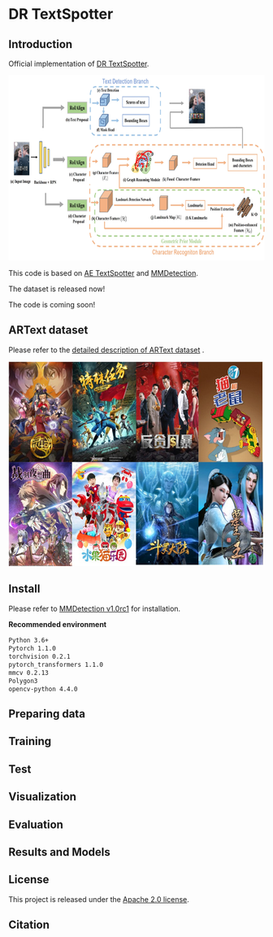 
# DR TextSpotter

## Introduction

Official implementation of [DR TextSpotter](https://arxiv.org/abs/2308.16404).

<div align=center>
    <img src="resources/overall-architecture.jpg" width="749" height="364"/>
</div>


This code is based on [AE TextSpotter](https://github.com/whai362/AE_TextSpotter) and [MMDetection](https://github.com/open-mmlab/mmdetection/tree/v1.0rc1).

The dataset is released now!

The code is coming soon!

## ARText dataset

Please refer to the [detailed description of ARText dataset](ARText/README.md) .

<div align=center>
    <img src="resources/ARText_examples.jpg" width="624" height="403" />
</div>


## Install

Please refer to [MMDetection v1.0rc1](https://github.com/open-mmlab/mmdetection/tree/v1.0rc1) for installation.

**Recommended environment**

```
Python 3.6+
Pytorch 1.1.0
torchvision 0.2.1
pytorch_transformers 1.1.0
mmcv 0.2.13
Polygon3
opencv-python 4.4.0
```



## Preparing data



## Training




## Test



## Visualization



## Evaluation




## Results and Models



## License
This project is released under the [Apache 2.0 license](LICENSE).

## Citation

